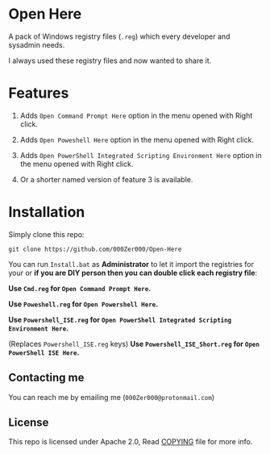# Open Here

A pack of Windows registry files (`.reg`) which every developer and sysadmin needs. 

I always used these registry files and now wanted to share it.

# Features

1. Adds `Open Command Prompt Here` option in the menu opened with Right click.

2. Adds `Open Poweshell Here` option in the menu opened with Right click.

3. Adds `Open PowerShell Integrated Scripting Environment Here` option in the menu opened with Right click.

4. Or a shorter named version of feature 3 is available.

# Installation

Simply clone this repo:

```shell
git clone https://github.com/000Zer000/Open-Here
```

You can run `Install.bat` as **Administrator** to let it import the registries for your or **if you are DIY person 
then you can double click each registry file**:

**Use `Cmd.reg` for `Open Command Prompt Here`.**

**Use `Poweshell.reg` for `Open Powershell Here`.**

**Use `Powershell_ISE.reg` for `Open PowerShell Integrated Scripting Environment Here`.**

(Replaces `Powershell_ISE.reg` keys) **Use `Powershell_ISE_Short.reg` for `Open PowerShell ISE Here`.**

## Contacting me

You can reach me by emailing me (`000Zer000@protonmail.com`)

## License

This repo is licensed under Apache 2.0, 
Read [COPYING](https://github.com/000Zer000/Open-Here/blob/main/COPYING) file for more info.